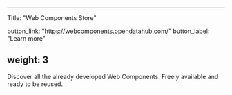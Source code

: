 

---
Title: "Web Components Store"

button_link: "https://webcomponents.opendatahub.com/"
button_label: "Learn more"

weight: 3
---

Discover all the already developed Web Components. Freely available and ready to be reused.
